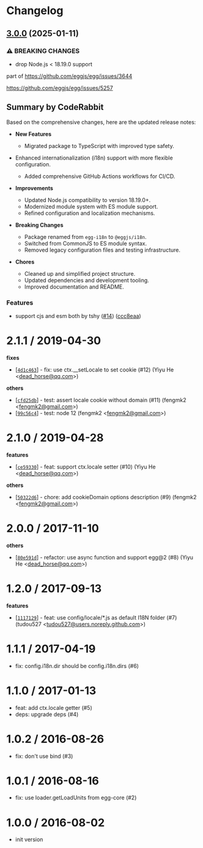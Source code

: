 # Changelog

## [3.0.0](https://github.com/eggjs/i18n/compare/v2.1.1...v3.0.0) (2025-01-11)


### ⚠ BREAKING CHANGES

* drop Node.js < 18.19.0 support

part of https://github.com/eggjs/egg/issues/3644

https://github.com/eggjs/egg/issues/5257

<!-- This is an auto-generated comment: release notes by coderabbit.ai
-->
## Summary by CodeRabbit

Based on the comprehensive changes, here are the updated release notes:

- **New Features**
  - Migrated package to TypeScript with improved type safety.
- Enhanced internationalization (i18n) support with more flexible
configuration.
  - Added comprehensive GitHub Actions workflows for CI/CD.

- **Improvements**
  - Updated Node.js compatibility to version 18.19.0+.
  - Modernized module system with ES module support.
  - Refined configuration and localization mechanisms.

- **Breaking Changes**
  - Package renamed from `egg-i18n` to `@eggjs/i18n`.
  - Switched from CommonJS to ES module syntax.
  - Removed legacy configuration files and testing infrastructure.

- **Chores**
  - Cleaned up and simplified project structure.
  - Updated dependencies and development tooling.
  - Improved documentation and README.
<!-- end of auto-generated comment: release notes by coderabbit.ai -->

### Features

* support cjs and esm both by tshy ([#14](https://github.com/eggjs/i18n/issues/14)) ([ccc8eaa](https://github.com/eggjs/i18n/commit/ccc8eaa8ea87e84cd706643883c1243db5efa67c))

2.1.1 / 2019-04-30
==================

**fixes**
  * [[`4d1c463`](http://github.com/eggjs/egg-i18n/commit/4d1c4638ec3551735620e384a316c68656870442)] - fix: use ctx.__setLocale to set cookie (#12) (Yiyu He <<dead_horse@qq.com>>)

**others**
  * [[`cfd25db`](http://github.com/eggjs/egg-i18n/commit/cfd25db5d98bd9372a8b18a1e70207fc28ab0d7c)] - test: assert locale cookie without domain (#11) (fengmk2 <<fengmk2@gmail.com>>)
  * [[`99c56c4`](http://github.com/eggjs/egg-i18n/commit/99c56c480a316aaaa5ae5442575fc78e42641909)] - test: node 12 (fengmk2 <<fengmk2@gmail.com>>)

2.1.0 / 2019-04-28
==================

**features**
  * [[`ce59330`](http://github.com/eggjs/egg-i18n/commit/ce59330ef1dc069f43ebde29f8fe345f6a4d186e)] - feat: support ctx.locale setter (#10) (Yiyu He <<dead_horse@qq.com>>)

**others**
  * [[`50322d6`](http://github.com/eggjs/egg-i18n/commit/50322d680e783b30cfed7ffb39e36d3edf2ed210)] - chore: add cookieDomain options description (#9) (fengmk2 <<fengmk2@gmail.com>>)

2.0.0 / 2017-11-10
==================

**others**
  * [[`80e591d`](http://github.com/eggjs/egg-i18n/commit/80e591d86eef8d92a8f8c6eef8d8d8fb00d9a1e2)] - refactor: use async function and support egg@2 (#8) (Yiyu He <<dead_horse@qq.com>>)

1.2.0 / 2017-09-13
==================

**features**
  * [[`1117129`](http://github.com/eggjs/egg-i18n/commit/1117129ce0153d317d376a2692b3de14b94a6717)] - feat: use config/locale/*.js as default I18N folder (#7) (tudou527 <<tudou527@users.noreply.github.com>>)

1.1.1 / 2017-04-19
==================

  * fix: config.i18n.dir should be config.i18n.dirs (#6)

1.1.0 / 2017-01-13
==================

  * feat: add ctx.locale getter (#5)
  * deps: upgrade deps (#4)

1.0.2 / 2016-08-26
==================

  * fix: don't use bind (#3)

1.0.1 / 2016-08-16
==================

  * fix: use loader.getLoadUnits from egg-core (#2)

1.0.0 / 2016-08-02
==================

 * init version
